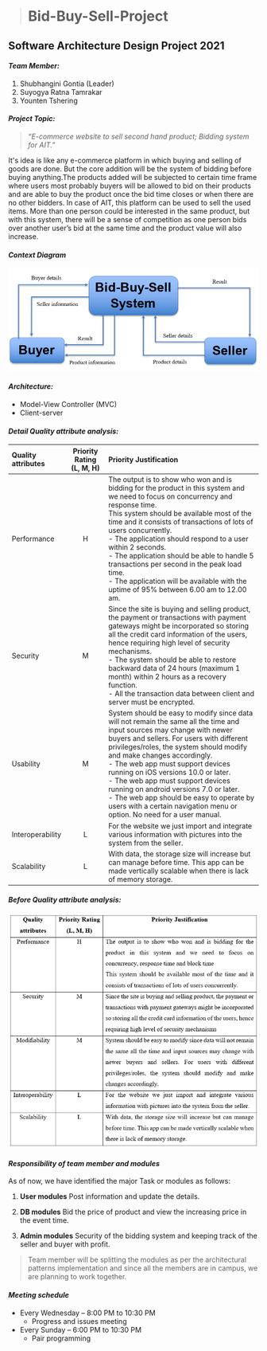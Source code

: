 ># Bid-Buy-Sell-Project
## Software Architecture Design Project 2021

#### _**Team Member:**_
1. Shubhangini Gontia (Leader)
2. Suyogya Ratna Tamrakar
3. Younten Tshering

#### _**Project Topic:**_
>_“E-commerce website to sell second hand product; Bidding system for AIT.”_

It's idea is like any e-commerce platform in which buying and selling of goods are done. But the core addition will be the system of bidding before buying anything.The products added will be subjected to certain time frame where users most probably buyers will be allowed to bid on their products and are able to buy the product once the bid time closes or when there are no other bidders. 
In case of AIT, this platform can be used to sell the used items. More than one person could be interested in the same product, but with this system, there will be a sense of competition as one person bids over another user’s bid at the same time and the product value will also increase.

#### _**Context Diagram**_
![alt](img/context_diagram.png)

#### _**Architecture:**_
 - Model-View Controller (MVC)
 - Client-server

#### _**Detail Quality attribute analysis:**_

| Quality attributes | Priority Rating (L, M, H) | Priority Justification |
| :----| :--: |  :----|
| Performance | H | The output is to show who won and is bidding for the product in this system and we need to focus on concurrency and response time.<br/> This system should be available most of the time and it consists of transactions of lots of users concurrently.<br/> - The application should respond to a user within 2 seconds. <br/> - The application should be able to handle 5 transactions per second in the peak load time. <br/> - The application will be available with the uptime of 95% between 6.00 am to 12.00 am.|
| Security | M | Since the site is buying and selling product, the payment or transactions with payment gateways might be incorporated so storing all the credit card information of the users, hence requiring high level of security mechanisms.<br/> - The system should be able to restore backward data of 24 hours (maximum 1 month) within 2 hours as a recovery function. <br/> - All the transaction data between client and server must be encrypted.|
| Usability | M | System should be easy to modify since data will not remain the same all the time and input sources may change with newer buyers and sellers. For users with different privileges/roles, the system should modify and make changes accordingly.<br/> - The web app must support devices running on iOS versions 10.0 or later. <br/> - The web app must support devices running on android versions 7.0 or later. <br/> - The web app should be easy to operate  by users with a certain navigation menu or option. No need for a user manual.|
| Interoperability | L | For the website we just import and integrate various information with pictures into the system from the seller. |
| Scalability | L | With data, the storage size will increase but can manage before time. This app can be made vertically scalable when there is lack of memory storage. |

#### _**Before Quality attribute analysis:**_
![alt](img/quality_attributes.png)


#### _**Responsibility of team member and modules**_
As of now, we have identified the major Task or modules as follows:
1. **User modules**
Post information and update the details.

2.  **DB modules**
Bid the price of product and view the increasing price in the event time.

3. **Admin modules**
Security of the bidding system and keeping track of the seller and buyer with profit.

>Team member will be splitting the modules as per the architectural patterns implementation and since all the members are in campus, we are planning to work together.

#### _**Meeting schedule**_
* Every Wednesday – 8:00 PM to 10:30 PM  
  - Progress and issues meeting
* Every Sunday – 6:00 PM to 10:30 PM  
  - Pair programming
